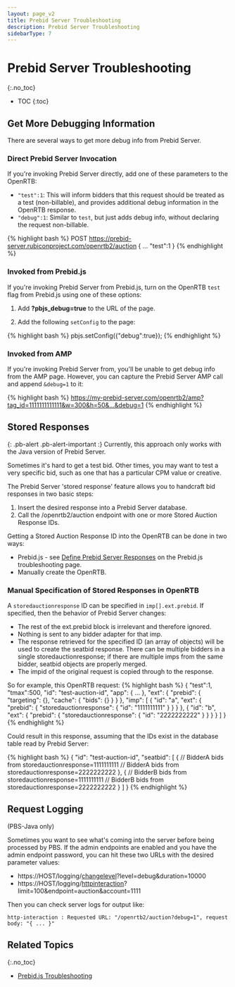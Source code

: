 ```yaml
---
layout: page_v2
title: Prebid Server Troubleshooting
description: Prebid Server Troubleshooting
sidebarType: 7
---
```


# Prebid Server Troubleshooting
{:.no_toc}

* TOC
{:toc}

## Get More Debugging Information

There are several ways to get more debug info from Prebid Server.

### Direct Prebid Server Invocation

If you're invoking Prebid Server directly, add one of these parameters to the OpenRTB:
- `"test":1`: This will inform bidders that this request should be treated as a test (non-billable), and provides additional debug information in the OpenRTB response.
- `"debug":1`: Similar to `test`, but just adds  debug info, without declaring the request non-billable.

{% highlight bash %}
POST https://prebid-server.rubiconproject.com/openrtb2/auction
{
    ...
    "test":1
}
{% endhighlight %}

### Invoked from Prebid.js

If you're invoking Prebid Server from Prebid.js, turn on the OpenRTB `test` flag from Prebid.js using one of these options:

1) Add **?pbjs_debug=true** to the URL of the page.

2) Add the following `setConfig` to the page:

{% highlight bash %}
    pbjs.setConfig({"debug":true});
{% endhighlight %}

### Invoked from AMP

If you're invoking Prebid Server from, you'll be unable to get debug info from the AMP page. However, you can capture the Prebid Server AMP call and append `&debug=1` to it:

{% highlight bash %}
https://my-prebid-server.com/openrtb2/amp?tag_id=1111111111111&w=300&h=50&...&debug=1
{% endhighlight %}

## Stored Responses

{: .pb-alert .pb-alert-important :}
Currently, this approach only works with the Java version of Prebid Server.

Sometimes it's hard to get a test bid. Other times, you may want to test a
very specific bid, such as one that has a particular CPM value or
creative.

The Prebid Server 'stored response' feature allows you to handcraft bid responses in two basic steps:

1. Insert the desired response into a Prebid Server database.
2. Call the /openrtb2/auction endpoint with one or more Stored Auction Response IDs.

Getting a Stored Auction Response ID into the OpenRTB can be done in two ways:

- Prebid.js - see [Define Prebid Server Responses](/troubleshooting/troubleshooting-guide.html#pbs-stored-responses) on the Prebid.js troubleshooting page.
- Manually create the OpenRTB.

### Manual Specification of Stored Responses in OpenRTB

A `storedauctionresponse` ID can be specified in `imp[].ext.prebid`. If specified, then the behavior of Prebid Server changes:

- The rest of the ext.prebid block is irrelevant and therefore ignored.
- Nothing is sent to any bidder adapter for that imp.
- The response retrieved for the specified ID (an array of objects) will be used to create the seatbid response. There can be multiple bidders in a single storedauctionresponse; if there are multiple imps from the same bidder, seatbid objects are properly merged.
- The impid of the original request is copied through to the response.

So for example, this OpenRTB request:
{% highlight bash %}
{
  "test":1,
  "tmax":500,
  "id": "test-auction-id",
  "app": { ... },
  "ext": {
      "prebid": {
             "targeting": {},
             "cache": { "bids": {} }
       }
  },
  "imp": [
    {
      "id": "a",
      "ext": { "prebid": { "storedauctionresponse": { "id": "1111111111" } } }
    },
    {
      "id": "b",
      "ext": { "prebid": { "storedauctionresponse": { "id": "2222222222" } } }
    }
  ]
}
{% endhighlight %}

Could result in this response, assuming that the IDs exist in the database table read by Prebid Server:

{% highlight bash %}
{
    "id": "test-auction-id",
    "seatbid": [
        {
             // BidderA bids from storedauctionresponse=1111111111
             // BidderA bids from storedauctionresponse=2222222222
        },
       {
             // BidderB bids from storedauctionresponse=1111111111
             // BidderB bids from storedauctionresponse=2222222222
       }
  ]
}
{% endhighlight %}

## Request Logging

(PBS-Java only)

Sometimes you want to see what's coming into the server before being processed by PBS.
If the admin endpoints are enabled and you have the admin endpoint password, you can 
hit these two URLs with the desired parameter values:

- https://HOST/logging/[changelevel](/prebid-server/endpoints/pbs-endpoint-admin.html#loggingchangelevel)?level=debug&duration=10000
- https://HOST/logging/[httpinteraction](/prebid-server/endpoints/pbs-endpoint-admin.html#logginghttpinteraction)?limit=100&endpoint=auction&account=1111

Then you can check server logs for output like:
```
http-interaction : Requested URL: "/openrtb2/auction?debug=1", request body: "{ ... }"
```

## Related Topics
{:.no_toc}

+ [Prebid.js Troubleshooting](/troubleshooting/troubleshooting-guide.html)
